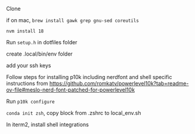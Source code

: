 Clone

if on mac, `brew install gawk grep gnu-sed coreutils`

`nvm install 18`

Run `setup.h` in dotfiles folder

create .local/bin/env folder

add your ssh keys

Follow steps for installing p10k including nerdfont and shell specific instructions from https://github.com/romkatv/powerlevel10k?tab=readme-ov-file#meslo-nerd-font-patched-for-powerlevel10k

Run `p10k configure`

`conda init zsh`, copy block from .zshrc to local_env.sh

In iterm2, install shell integrations

